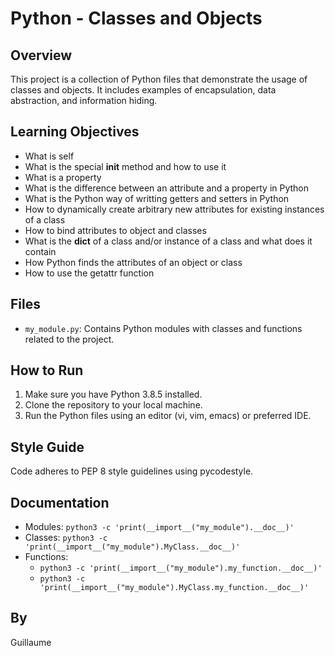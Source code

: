 # Python - Classes and Objects

## Overview
This project is a collection of Python files that demonstrate the usage of classes and objects. It includes examples of encapsulation, data abstraction, and information hiding.

## Learning Objectives
- What is self
- What is the special __init__ method and how to use it
- What is a property
- What is the difference between an attribute and a property in Python
- What is the Python way of writting getters and setters in Python
- How to dynamically create arbitrary new attributes for existing instances of a class
- How to bind attributes to object and classes
- What is the __dict__ of a class and/or instance of a class and what does it contain
- How Python finds the attributes of an object or class
- How to use the getattr function

## Files
- `my_module.py`: Contains Python modules with classes and functions related to the project.

## How to Run
1. Make sure you have Python 3.8.5 installed.
2. Clone the repository to your local machine.
3. Run the Python files using an editor (vi, vim, emacs) or preferred IDE.

## Style Guide
Code adheres to PEP 8 style guidelines using pycodestyle.

## Documentation
- Modules: `python3 -c 'print(__import__("my_module").__doc__)'`
- Classes: `python3 -c 'print(__import__("my_module").MyClass.__doc__)'`
- Functions: 
  - `python3 -c 'print(__import__("my_module").my_function.__doc__)'`
  - `python3 -c 'print(__import__("my_module").MyClass.my_function.__doc__)'`

## By
Guillaume
